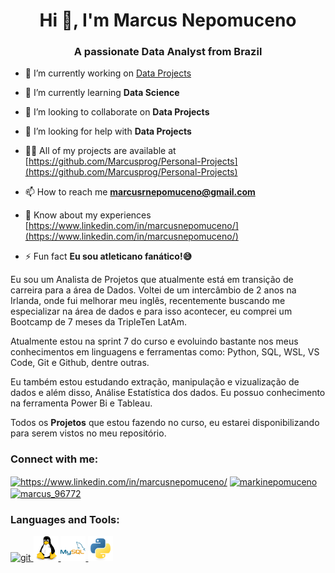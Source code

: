 <h1 align="center">Hi 👋, I'm Marcus Nepomuceno</h1>
<h3 align="center">A passionate Data Analyst from Brazil</h3>

- 🔭 I’m currently working on [Data Projects](https://github.com/Marcusprog/Personal-Projects)

- 🌱 I’m currently learning **Data Science**

- 👯 I’m looking to collaborate on **Data Projects**

- 🤝 I’m looking for help with **Data Projects**

- 👨‍💻 All of my projects are available at [https://github.com/Marcusprog/Personal-Projects](https://github.com/Marcusprog/Personal-Projects)

- 📫 How to reach me **marcusrnepomuceno@gmail.com**

- 📄 Know about my experiences [https://www.linkedin.com/in/marcusnepomuceno/](https://www.linkedin.com/in/marcusnepomuceno/)

- ⚡ Fun fact **Eu sou atleticano fanático!😅**

Eu sou um Analista de Projetos que atualmente está em transição de carreira para a área de Dados. Voltei de um intercâmbio de 2 anos na Irlanda, onde fui melhorar meu inglês, recentemente buscando me especializar na área de dados e para isso acontecer, eu comprei um Bootcamp de 7 meses da TripleTen LatAm.

Atualmente estou na sprint 7 do curso e evoluindo bastante nos meus conhecimentos em linguagens e ferramentas como: Python, SQL, WSL, VS Code, Git e Github, dentre outras.

Eu também estou estudando extração, manipulação e vizualização de dados e além disso, Análise Estatística dos dados. Eu possuo conhecimento na ferramenta Power Bi e Tableau.

Todos os **Projetos** que estou fazendo no curso, eu estarei disponibilizando para serem vistos no meu repositório.

<h3 align="left">Connect with me:</h3>
<p align="left">
<a href="https://linkedin.com/in/https://www.linkedin.com/in/marcusnepomuceno/" target="blank"><img align="center" src="https://raw.githubusercontent.com/rahuldkjain/github-profile-readme-generator/master/src/images/icons/Social/linked-in-alt.svg" alt="https://www.linkedin.com/in/marcusnepomuceno/" height="30" width="40" /></a>
<a href="https://instagram.com/markinepomuceno" target="blank"><img align="center" src="https://raw.githubusercontent.com/rahuldkjain/github-profile-readme-generator/master/src/images/icons/Social/instagram.svg" alt="markinepomuceno" height="30" width="40" /></a>
<a href="https://discord.gg/marcus_96772" target="blank"><img align="center" src="https://raw.githubusercontent.com/rahuldkjain/github-profile-readme-generator/master/src/images/icons/Social/discord.svg" alt="marcus_96772" height="30" width="40" /></a>
</p>

<h3 align="left">Languages and Tools:</h3>
<p align="left"> <a href="https://git-scm.com/" target="_blank" rel="noreferrer"> <img src="https://www.vectorlogo.zone/logos/git-scm/git-scm-icon.svg" alt="git" width="40" height="40"/> </a> <a href="https://www.linux.org/" target="_blank" rel="noreferrer"> <img src="https://raw.githubusercontent.com/devicons/devicon/master/icons/linux/linux-original.svg" alt="linux" width="40" height="40"/> </a> <a href="https://www.mysql.com/" target="_blank" rel="noreferrer"> <img src="https://raw.githubusercontent.com/devicons/devicon/master/icons/mysql/mysql-original-wordmark.svg" alt="mysql" width="40" height="40"/> </a> <a href="https://www.python.org" target="_blank" rel="noreferrer"> <img src="https://raw.githubusercontent.com/devicons/devicon/master/icons/python/python-original.svg" alt="python" width="40" height="40"/> </a> </p>
